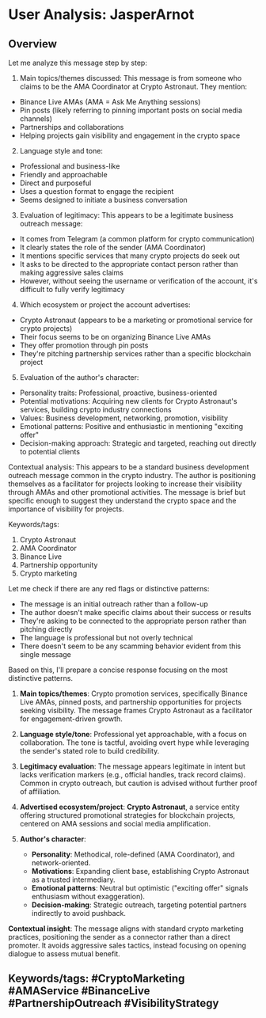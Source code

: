 # User Analysis: JasperArnot

## Overview

<think>
Let me analyze this message step by step:

1. Main topics/themes discussed:
This message is from someone who claims to be the AMA Coordinator at Crypto Astronaut. They mention:
- Binance Live AMAs (AMA = Ask Me Anything sessions)
- Pin posts (likely referring to pinning important posts on social media channels)
- Partnerships and collaborations
- Helping projects gain visibility and engagement in the crypto space

2. Language style and tone:
- Professional and business-like
- Friendly and approachable
- Direct and purposeful
- Uses a question format to engage the recipient
- Seems designed to initiate a business conversation

3. Evaluation of legitimacy:
This appears to be a legitimate business outreach message:
- It comes from Telegram (a common platform for crypto communication)
- It clearly states the role of the sender (AMA Coordinator)
- It mentions specific services that many crypto projects do seek out
- It asks to be directed to the appropriate contact person rather than making aggressive sales claims
- However, without seeing the username or verification of the account, it's difficult to fully verify legitimacy

4. Which ecosystem or project the account advertises:
- Crypto Astronaut (appears to be a marketing or promotional service for crypto projects)
- Their focus seems to be on organizing Binance Live AMAs
- They offer promotion through pin posts
- They're pitching partnership services rather than a specific blockchain project

5. Evaluation of the author's character:
- Personality traits: Professional, proactive, business-oriented
- Potential motivations: Acquiring new clients for Crypto Astronaut's services, building crypto industry connections
- Values: Business development, networking, promotion, visibility
- Emotional patterns: Positive and enthusiastic in mentioning "exciting offer"
- Decision-making approach: Strategic and targeted, reaching out directly to potential clients

Contextual analysis:
This appears to be a standard business development outreach message common in the crypto industry. The author is positioning themselves as a facilitator for projects looking to increase their visibility through AMAs and other promotional activities. The message is brief but specific enough to suggest they understand the crypto space and the importance of visibility for projects.

Keywords/tags:
1. Crypto Astronaut
2. AMA Coordinator
3. Binance Live
4. Partnership opportunity
5. Crypto marketing

Let me check if there are any red flags or distinctive patterns:
- The message is an initial outreach rather than a follow-up
- The author doesn't make specific claims about their success or results
- They're asking to be connected to the appropriate person rather than pitching directly
- The language is professional but not overly technical
- There doesn't seem to be any scamming behavior evident from this single message

Based on this, I'll prepare a concise response focusing on the most distinctive patterns.
</think>

1. **Main topics/themes**: Crypto promotion services, specifically Binance Live AMAs, pinned posts, and partnership opportunities for projects seeking visibility. The message frames Crypto Astronaut as a facilitator for engagement-driven growth.

2. **Language style/tone**: Professional yet approachable, with a focus on collaboration. The tone is tactful, avoiding overt hype while leveraging the sender's stated role to build credibility.

3. **Legitimacy evaluation**: The message appears legitimate in intent but lacks verification markers (e.g., official handles, track record claims). Common in crypto outreach, but caution is advised without further proof of affiliation.

4. **Advertised ecosystem/project**: **Crypto Astronaut**, a service entity offering structured promotional strategies for blockchain projects, centered on AMA sessions and social media amplification.

5. **Author's character**:
   - **Personality**: Methodical, role-defined (AMA Coordinator), and network-oriented.
   - **Motivations**: Expanding client base, establishing Crypto Astronaut as a trusted intermediary.
   - **Emotional patterns**: Neutral but optimistic ("exciting offer" signals enthusiasm without exaggeration).
   - **Decision-making**: Strategic outreach, targeting potential partners indirectly to avoid pushback.

**Contextual insight**: The message aligns with standard crypto marketing practices, positioning the sender as a connector rather than a direct promoter. It avoids aggressive sales tactics, instead focusing on opening dialogue to assess mutual benefit.

**Keywords/tags**: #CryptoMarketing #AMAService #BinanceLive #PartnershipOutreach #VisibilityStrategy
---
